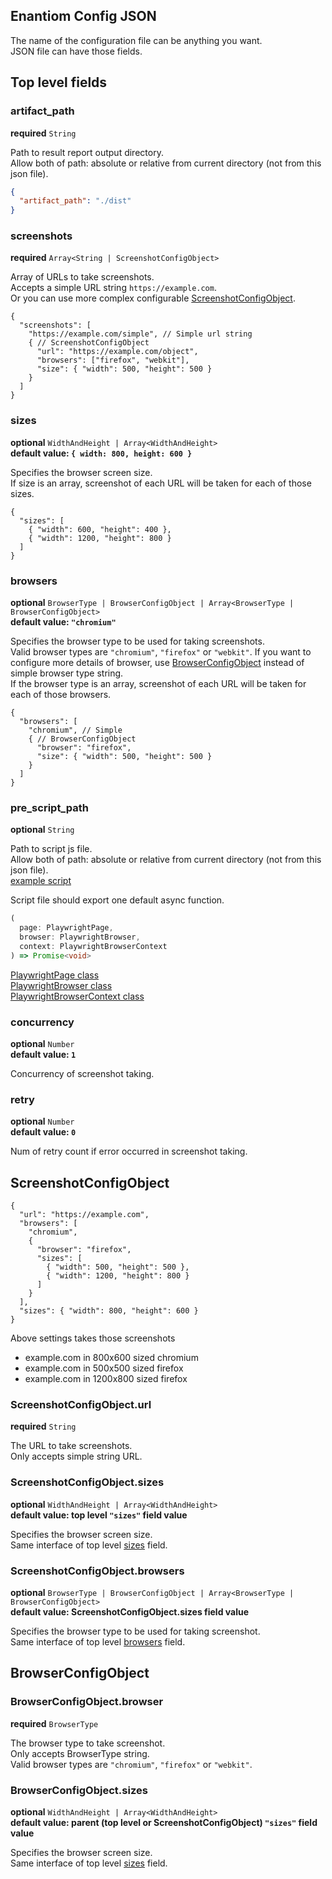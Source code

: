## Enantiom Config JSON

The name of the configuration file can be anything you want.  
JSON file can have those fields.

## Top level fields

### artifact_path

**required** `String`

Path to result report output directory.  
Allow both of path: absolute or relative from current directory (not from this json file).

```json
{
  "artifact_path": "./dist"
}
```

### screenshots

**required** `Array<String | ScreenshotConfigObject>`

Array of URLs to take screenshots.  
Accepts a simple URL string `https://example.com`.  
Or you can use more complex configurable [ScreenshotConfigObject](#ScreenshotConfigObject).

```json5
{
  "screenshots": [
    "https://example.com/simple", // Simple url string
    { // ScreenshotConfigObject
      "url": "https://example.com/object",
      "browsers": ["firefox", "webkit"],
      "size": { "width": 500, "height": 500 }
    }
  ]
}
```

### sizes

**optional** `WidthAndHeight | Array<WidthAndHeight>`  
**default value: `{ width: 800, height: 600 }`**

Specifies the browser screen size.  
If size is an array, screenshot of each URL will be taken for each of those sizes.

```json5
{
  "sizes": [
    { "width": 600, "height": 400 },
    { "width": 1200, "height": 800 }
  ]
}
```

### browsers

**optional** `BrowserType | BrowserConfigObject | Array<BrowserType | BrowserConfigObject>`  
**default value: `"chromium"`**

Specifies the browser type to be used for taking screenshots.  
Valid browser types are `"chromium"`, `"firefox"` or `"webkit"`.
If you want to configure more details of browser, use [BrowserConfigObject](#BrowserConfigObject) instead of simple browser type string.  
If the browser type is an array, screenshot of each URL will be taken for each of those browsers.

```json5
{
  "browsers": [
    "chromium", // Simple 
    { // BrowserConfigObject
      "browser": "firefox", 
      "size": { "width": 500, "height": 500 }
    }
  ]
}
```

### pre_script_path

**optional** `String`

Path to script js file.  
Allow both of path: absolute or relative from current directory (not from this json file).  
[example script](../example/scrollToBottom.js)

Script file should export one default async function.  

```typescript
(
  page: PlaywrightPage, 
  browser: PlaywrightBrowser, 
  context: PlaywrightBrowserContext
) => Promise<void>
```

[PlaywrightPage class](https://playwright.dev/docs/api/class-page)  
[PlaywrightBrowser class](https://playwright.dev/docs/api/class-browser)  
[PlaywrightBrowserContext class](https://playwright.dev/docs/api/class-browsercontext)

### concurrency

**optional** `Number`  
**default value: `1`**

Concurrency of screenshot taking.

### retry

**optional** `Number`  
**default value: `0`**

Num of retry count if error occurred in screenshot taking.

## ScreenshotConfigObject

```json5
{
  "url": "https://example.com",
  "browsers": [
    "chromium", 
    { 
      "browser": "firefox", 
      "sizes": [
        { "width": 500, "height": 500 },
        { "width": 1200, "height": 800 }
      ]
    }
  ],
  "sizes": { "width": 800, "height": 600 }
}
```

Above settings takes those screenshots

- example.com in 800x600 sized chromium
- example.com in 500x500 sized firefox
- example.com in 1200x800 sized firefox

### ScreenshotConfigObject.url

**required** `String`

The URL to take screenshots.  
Only accepts simple string URL.

### ScreenshotConfigObject.sizes

**optional** `WidthAndHeight | Array<WidthAndHeight>`  
**default value: top level `"sizes"` field value**

Specifies the browser screen size.  
Same interface of top level [sizes](#sizes) field.


### ScreenshotConfigObject.browsers

**optional** `BrowserType | BrowserConfigObject | Array<BrowserType | BrowserConfigObject>`  
**default value: ScreenshotConfigObject.sizes field value**

Specifies the browser type to be used for taking screenshot.  
Same interface of top level [browsers](#browsers) field.

## BrowserConfigObject

### BrowserConfigObject.browser

**required** `BrowserType`

The browser type to take screenshot.  
Only accepts BrowserType string.  
Valid browser types are `"chromium"`, `"firefox"` or `"webkit"`.

### BrowserConfigObject.sizes

**optional** `WidthAndHeight | Array<WidthAndHeight>`  
**default value: parent (top level or ScreenshotConfigObject) `"sizes"` field value**

Specifies the browser screen size.  
Same interface of top level [sizes](#sizes) field.
